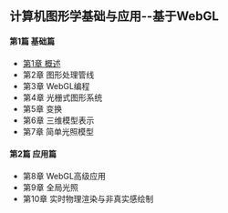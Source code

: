 ## 计算机图形学基础与应用--基于WebGL

#### 第1篇 基础篇
- [第1章 概述](chapter1.md)
- 第2章 图形处理管线
- 第3章 WebGL编程
- 第4章 光栅式图形系统
- 第5章 变换
- 第6章 三维模型表示
- 第7章 简单光照模型

#### 第2篇 应用篇
- 第8章 WebGL高级应用
- 第9章 全局光照
- 第10章 实时物理渲染与非真实感绘制